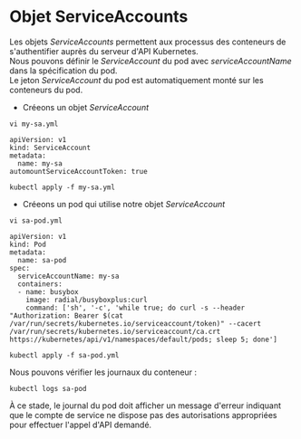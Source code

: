 # Objet ServiceAccounts
Les objets *ServiceAccounts* permettent aux processus des conteneurs de s'authentifier auprès du serveur d'API Kubernetes.<br>
Nous pouvons définir le *ServiceAccount* du pod avec *serviceAccountName* dans la spécification du pod.<br>
Le jeton *ServiceAccount* du pod est automatiquement monté sur les conteneurs du pod.<br>

- Créeons un objet *ServiceAccount*
```
vi my-sa.yml
```

```
apiVersion: v1
kind: ServiceAccount
metadata:
  name: my-sa
automountServiceAccountToken: true
```

```
kubectl apply -f my-sa.yml
```

- Créeons un pod qui utilise notre objet *ServiceAccount*
```
vi sa-pod.yml
```

```
apiVersion: v1
kind: Pod
metadata:
  name: sa-pod
spec:
  serviceAccountName: my-sa
  containers:
  - name: busybox
    image: radial/busyboxplus:curl
    command: ['sh', '-c', 'while true; do curl -s --header "Authorization: Bearer $(cat
/var/run/secrets/kubernetes.io/serviceaccount/token)" --cacert
/var/run/secrets/kubernetes.io/serviceaccount/ca.crt https://kubernetes/api/v1/namespaces/default/pods; sleep 5; done']
```

```
kubectl apply -f sa-pod.yml
```

Nous pouvons vérifier les journaux du conteneur :
```
kubectl logs sa-pod
```

À ce stade, le journal du pod doit afficher un message d'erreur indiquant que le compte de service ne dispose pas des autorisations appropriées pour effectuer l'appel d'API demandé.